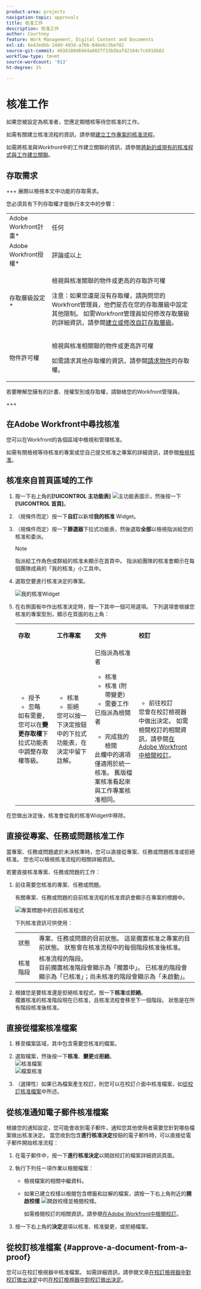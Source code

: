 ```yaml
---
product-area: projects
navigation-topic: approvals
title: 核准工作
description: 核准工作
author: Courtney
feature: Work Management, Digital Content and Documents
exl-id: 6e43edbb-14dd-493d-a76b-84be6c3bef82
source-git-commit: 4038180d69d4a8027f33b5bafd2104c7c6916b82
workflow-type: tm+mt
source-wordcount: '913'
ht-degree: 1%

---
```


# 核准工作

<!--
<p data-mc-conditions="QuicksilverOrClassic.Draft mode">(NOTE:&nbsp;From&nbsp;Courtney: Linked to Training sites/ articles , don't change title and link)</p>
-->

如果您被設定為核准者，您應定期稽核等待您核准的工作。

如需有關建立核准流程的資訊，請參閱[建立工作專案的核准流程](../../administration-and-setup/customize-workfront/configure-approval-milestone-processes/create-approval-processes.md)。

如需將核准與Workfront中的工作建立關聯的資訊，請參閱[將新的或現有的核准程式與工作建立關聯](../../review-and-approve-work/manage-approvals/associate-approval-with-work.md)。

## 存取需求

+++ 展開以檢視本文中功能的存取需求。

您必須具有下列存取權才能執行本文中的步驟：

<table style="table-layout:auto"> 
 <col> 
 <col> 
 <tbody> 
  <tr> 
   <td role="rowheader">Adobe Workfront計畫*</td> 
   <td> <p>任何</p> </td> 
  </tr> 
  <tr> 
   <td role="rowheader">Adobe Workfront授權*</td> 
   <td> <p>評論或以上</p> </td> 
  </tr> 
  <tr> 
   <td role="rowheader">存取層級設定*</td> 
   <td> <p>檢視與核准關聯的物件或更高的存取許可權</p> <p>注意：如果您還是沒有存取權，請詢問您的Workfront管理員，他們是否在您的存取層級中設定其他限制。 如需Workfront管理員如何修改存取層級的詳細資訊，請參閱<a href="../../administration-and-setup/add-users/configure-and-grant-access/create-modify-access-levels.md" class="MCXref xref">建立或修改自訂存取層級</a>。</p> </td> 
  </tr> 
  <tr> 
   <td role="rowheader">物件許可權</td> 
   <td> <p>檢視與核准相關聯的物件或更高許可權</p> <p>如需請求其他存取權的資訊，請參閱<a href="../../workfront-basics/grant-and-request-access-to-objects/request-access.md" class="MCXref xref">請求物件</a>的存取權。</p> </td> 
  </tr> 
 </tbody> 
</table>

若要瞭解您擁有的計畫、授權型別或存取權，請聯絡您的Workfront管理員。

+++

## 在Adobe Workfront中尋找核准

您可以在Workfront的各個區域中檢視和管理核准。

如需有關檢視等待核准的專案或您自己提交核准之專案的詳細資訊，請參閱[檢視核准](../../review-and-approve-work/manage-approvals/view-approvals.md)。

## 核准來自首頁區域的工作

1. 按一下右上角的&#x200B;**[!UICONTROL 主功能表]** ![主功能表圖示](assets/main-menu-icon.png)，然後按一下&#x200B;**[!UICONTROL 首頁]**。
1. （視條件而定）按一下&#x200B;**自訂**&#x200B;以新增&#x200B;**我的核准** Widget。
1. （視條件而定）按一下&#x200B;**篩選器**&#x200B;下拉式功能表，然後選取&#x200B;**全部**&#x200B;以檢視指派給您的核准和委派。

   >[!NOTE]
   >
   >指派給工作角色或群組的核准未顯示在首頁中。 指派給團隊的核准會顯示在每個團隊成員的「我的核准」小工具中。


1. 選取您要進行核准決定的專案。

   ![我的核准Widget](assets/my-approvals-widget.png)

1. 在右側面板中作出核准決定時，按一下其中一個可用選項。 下列選項會根據您核准的專案型別，顯示在頁面的右上角：

   <table>
   <tr>
      <td>
      <p><strong>存取</strong></p>
      </td>
      <td>
      <p><strong>工作專案</strong></p>
      </td>
      <td>
      <p><strong>文件</strong></p>
      </td>
      <td>
      <p><strong>校訂</strong></p>
      </td>
   </tr>
   <tr>
      <td>
       <ul>
      <li>授予</li>
      <li>忽略</li>
      </ul>
      如有需要，您可以在<b>變更存取權</b>下拉式功能表中調整存取權等級。
      </td>
      <td>
         <ul>
         <li>核准</li>
         <li>拒絕</li>
         </ul>
      您可以按一下決定按鈕中的下拉式功能表，在決定中留下註解。
      </td>
      <td>
   已指派為核准者
         <ul>
         <li>核准</li>
         <li>核准 (附帶變更)</li>
         <li>需要工作</li>
         </ul>
   已指派為檢閱者
         <ul>
         <li>完成我的檢閱</li>
         </ul>
      此欄中的選項僅適用於統一核准。 舊版檔案核准看起來與工作專案核准相同。 
      </td>
      <td>
         <ul>
         <li>前往校訂</li>
         </ul>
         您會在校訂檢視器中做出決定。 如需檢閱校訂的相關資訊，請參閱<a href="../../review-and-approve-work/proofing/reviewing-proofs-within-workfront/review-proofs-in-wf.md">在Adobe Workfront中檢閱校訂</a>。
      </td>
   </tr>
   </table>

在您做出決定後，核准會從我的核准Widget中移除。


## 直接從專案、任務或問題核准工作

當專案、任務或問題處於未決核準時，您可以直接從專案、任務或問題核准或拒絕核准。 您也可以檢視核准流程的相關詳細資訊。

若要直接核准專案、任務或問題的工作：

1. 前往需要您核准的專案、任務或問題。

   有關專案、任務或問題的目前核准流程的核准資訊會顯示在專案的標題中。

   ![專案標題中的目前核准程式](assets/current-approval-process-in-project-header-with-stages-nwe-350x92.png)

   下列核准資訊可供使用：

   <table style="table-layout:auto"> 
    <col> 
    <col> 
    <tbody> 
     <tr> 
      <td role="rowheader">狀態</td> 
      <td>專案、任務或問題的目前狀態。 這是擱置核准之專案的目前狀態。 狀態會在核准流程中的每個階段核准後核准。</td> 
     </tr> 
     <tr> 
      <td role="rowheader">核准階段</td> 
      <td>核准流程的階段。 <br>目前擱置核准階段會顯示為「擱置中」。 已核准的階段會顯示為「已核准」；尚未核准的階段會顯示為「未啟動」。</td> 
     </tr> 
    </tbody> 
   </table>

1. 根據您是要核准還是拒絕核准程式，按一下&#x200B;**核准**&#x200B;或&#x200B;**拒絕**。\
   擱置核准的核准階段現在已核准，且核准流程會移至下一個階段。 狀態是在所有階段核准後核准。

## 直接從檔案核准檔案

1. 移至檔案區域，其中包含需要您核准的檔案。
1. 選取檔案，然後按一下&#x200B;**核准**、**變更**&#x200B;或&#x200B;**拒絕**。\
   ![核准檔案](assets/approval-approve-document-350x215.png)\
   ![檔案核准](assets/document-approval-350x199.png)

1. （選擇性）如果已為檔案產生校訂，則您可以在校訂介面中核准檔案，如[從校訂核准檔案](#approve-a-document-from-a-proof)中所述。

## 從核准通知電子郵件核准檔案

根據您的通知設定，您可能會收到電子郵件，通知您其他使用者需要您針對哪些檔案做出核准決定。 當您收到包含&#x200B;**進行核准決定**&#x200B;按鈕的電子郵件時，可以直接從電子郵件開始核准流程：

1. 在電子郵件中，按一下&#x200B;**進行核准決定**&#x200B;以開啟校訂的檔案詳細資訊頁面。
1. 執行下列任一項作業以檢閱檔案：

   * 檢視檔案的相關中繼資料。
   * 如果已建立校樣以檢閱包含標籤和註解的檔案，請按一下右上角附近的&#x200B;**開啟校樣** ![開啟校樣](assets/open-proof-icon-qs.png)並檢閱校樣。

     <!--   
     <span style="color: #ff1493;" data-mc-conditions="QuicksilverOrClassic.Draft mode">[Andrzej, does it make sense to leave this here if it's s document approval?&nbsp;Would there never be a proof in that situation?]</span>   
     -->

     如需檢閱校訂的相關資訊，請參閱[在Adobe Workfront中檢閱校訂](../../review-and-approve-work/proofing/reviewing-proofs-within-workfront/review-proofs-in-wf.md)。

1. 按一下右上角的&#x200B;**決定**&#x200B;選項以核准、核准變更，或拒絕檔案。

## 從校訂核准檔案 {#approve-a-document-from-a-proof}

您可以在校訂檢視器中核准檔案。 如需詳細資訊，請參閱文章[在校訂檢視器中對校訂做出決定](../../review-and-approve-work/proofing/reviewing-proofs-within-workfront/make-a-decision-on-a-proof/make-decisions-on-proof.md)中的[在校訂檢視器中對校訂做出決定](../../review-and-approve-work/proofing/reviewing-proofs-within-workfront/make-a-decision-on-a-proof/make-decisions-on-proof.md)。
